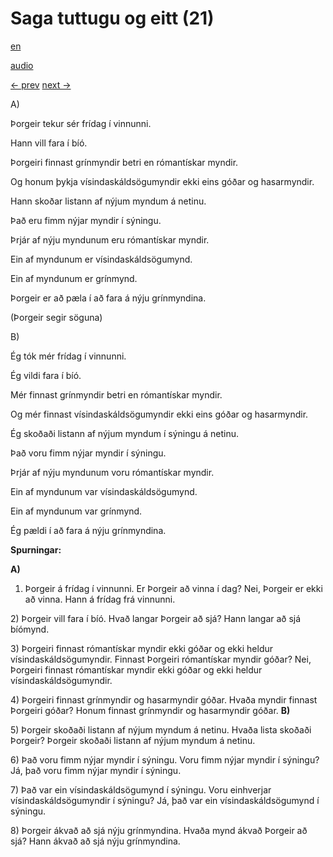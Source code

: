 # Saga tuttugu og eitt (21)

[en](../en/story_21.md)

[audio](../audio/story_21.mp3)

[← prev](../is/story_20.md)
[next →](../is/story_22.md)

A\)

Þorgeir tekur sér frídag í vinnunni.

Hann vill fara í bíó.

Þorgeiri finnast grínmyndir betri en rómantískar myndir.

Og honum þykja vísindaskáldsögumyndir ekki eins góðar og hasarmyndir.

Hann skoðar listann af nýjum myndum á netinu.

Það eru fimm nýjar myndir í sýningu.

Þrjár af nýju myndunum eru rómantískar myndir.

Ein af myndunum er vísindaskáldsögumynd.

Ein af myndunum er grínmynd.

Þorgeir er að pæla í að fara á nýju grínmyndina.

(Þorgeir segir söguna)

B\)

Ég tók mér frídag í vinnunni.

Ég vildi fara í bíó.

Mér finnast grínmyndir betri en rómantískar myndir.

Og mér finnast vísindaskáldsögumyndir ekki eins góðar og hasarmyndir.

Ég skoðaði listann af nýjum myndum í sýningu á netinu.

Það voru fimm nýjar myndir í sýningu.

Þrjár af nýju myndunum voru rómantískar myndir.

Ein af myndunum var vísindaskáldsögumynd.

Ein af myndunum var grínmynd.

Ég pældi í að fara á nýju grínmyndina.

**Spurningar:**

**A)**
1) Þorgeir á frídag í vinnunni. Er Þorgeir að vinna í dag? Nei, Þorgeir
er ekki að vinna. Hann á frídag frá vinnunni.

2\) Þorgeir vill fara í bíó. Hvað langar Þorgeir að sjá? Hann langar að
sjá bíómynd.

3\) Þorgeiri finnast rómantískar myndir ekki góðar og ekki heldur
vísindaskáldsögumyndir. Finnast Þorgeiri rómantískar myndir góðar? Nei,
Þorgeiri finnast rómantískar myndir ekki góðar og ekki heldur
vísindaskáldsögumyndir.

4\) Þorgeiri finnast grínmyndir og hasarmyndir góðar. Hvaða myndir
finnast Þorgeiri góðar? Honum finnast grínmyndir og hasarmyndir góðar.
**B)**

5\) Þorgeir skoðaði listann af nýjum myndum á netinu. Hvaða lista
skoðaði Þorgeir? Þorgeir skoðaði listann af nýjum myndum á netinu.

6\) Það voru fimm nýjar myndir í sýningu. Voru fimm nýjar myndir í
sýningu? Já, það voru fimm nýjar myndir í sýningu.

7\) Það var ein vísindaskáldsögumynd í sýningu. Voru einhverjar
vísindaskáldsögumyndir í sýningu? Já, það var ein vísindaskáldsögumynd í
sýningu.

8\) Þorgeir ákvað að sjá nýju grínmyndina. Hvaða mynd ákvað Þorgeir að
sjá? Hann ákvað að sjá nýju grínmyndina.
